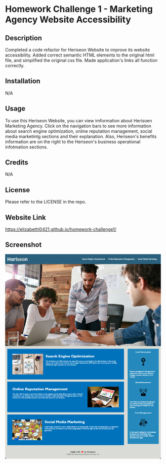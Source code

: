 # Homework Challenge 1 - Marketing Agency Website Accessibility

## Description

Completed a code refactor for Heriseon Website to improve its website accessibility. Added correct semantic HTML elements to the original html file, and simplified the original css file. Made application's links all function correctly.

## Installation

N/A

## Usage

To use this Heriseon Website, you can view imformation about Herisoen Marketing Agency. Click on the navigation bars to see more information about search engine optimization, online reputation management, social media marketintg sections and their explanation. Also, Heriseon's benefits information are on the right to the Heriseon's business operational infotmation sections.

## Credits

N/A

## License

Please refer to the LICENSE in the repo.

## Website Link

https://elizabethl0421.github.io/homework-challenge1/

## Screenshot

![Screenshot](/assets/images/challenge1.png)